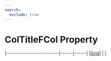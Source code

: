 ```yaml
---
search:
  exclude: true
---
```


<h1 class="heading"><span class="name">ColTitleFCol Property</span></h1>

|--------------------------|------|------|
|[Grid](../objects/grid.md)|&nbsp;|&nbsp;|
